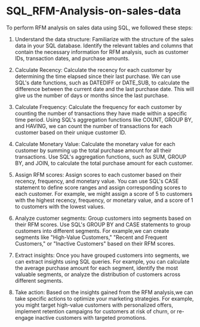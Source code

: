 # SQL_RFM-Analysis-on-sales-data

To perform RFM analysis on sales data using SQL, we followed these steps:

1. Understand the data structure: Familiarize with the structure of the sales data in your SQL database. Identify the relevant tables and columns that contain the necessary information for RFM analysis, such as customer IDs, transaction dates, and purchase amounts.

2. Calculate Recency: Calculate the recency for each customer by determining the time elapsed since their last purchase. We can use SQL's date functions, such as DATEDIFF or DATE_SUB, to calculate the difference between the current date and the last purchase date. This will give us the number of days or months since the last purchase.

3. Calculate Frequency: Calculate the frequency for each customer by counting the number of transactions they have made within a specific time period. Using SQL's aggregation functions like COUNT, GROUP BY, and HAVING, we can count the number of transactions for each customer based on their unique customer ID.

4. Calculate Monetary Value: Calculate the monetary value for each customer by summing up the total purchase amount for all their transactions. Use SQL's aggregation functions, such as SUM, GROUP BY, and JOIN, to calculate the total purchase amount for each customer.

5. Assign RFM scores: Assign scores to each customer based on their recency, frequency, and monetary value. You can use SQL's CASE statement to define score ranges and assign corresponding scores to each customer. For example, we might assign a score of 5 to customers with the highest recency, frequency, or monetary value, and a score of 1 to customers with the lowest values.

6. Analyze customer segments: Group customers into segments based on their RFM scores. Use SQL's GROUP BY and CASE statements to group customers into different segments. For example,we can create segments like "High-Value Customers," "Recent and Frequent Customers," or "Inactive Customers" based on their RFM scores.

7. Extract insights: Once you have grouped customers into segments, we can extract insights using SQL queries. For example, you can calculate the average purchase amount for each segment, identify the most valuable segments, or analyze the distribution of customers across different segments.

8. Take action: Based on the insights gained from the RFM analysis,we can take specific actions to optimize your marketing strategies. For example, you might target high-value customers with personalized offers, implement retention campaigns for customers at risk of churn, or re-engage inactive customers with targeted promotions.
